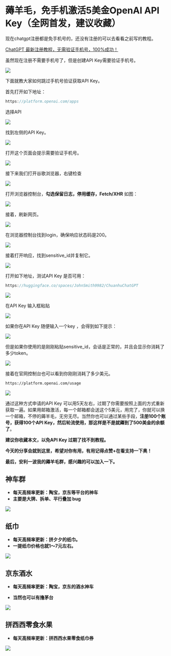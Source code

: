 # 薅羊毛，免手机激活5美金OpenAI API Key（全网首发，建议收藏）

现在chatgpt注册都是免手机号的，还没有注册的可以去看看之前写的教程。

[ChatGPT 最新注册教程，无需验证手机号，100%成功！](https://mp.weixin.qq.com/s?__biz=Mzg3ODA5ODY3MQ==&mid=2247499106&idx=1&sn=2b779e153fd509638ce0ab6274572ee9&chksm=cf1a5ce2f86dd5f45126ba1397e1dc750694b4c18c478366be865d0211ed3fa3d34ec1582227&token=1101936020&lang=zh_CN#rd)

虽然现在注册不需要手机号了，但是创建API Key需要验证手机号。

![](https://billy.taoxiaoxin.club/md/2023/12/6571686ae5269c945f15ccf0.png)

下面就教大家如何跳过手机号验证获取API Key。

首先打开如下地址：

```go
https://platform.openai.com/apps
```

选择API

![](https://billy.taoxiaoxin.club/md/2023/12/657168c7f9acc41fda60a1b3.png)

找到左侧的API Key。

![](https://billy.taoxiaoxin.club/md/2023/12/657168f50e090e187c1724b9.png)

打开这个页面会提示需要验证手机号。

![](https://billy.taoxiaoxin.club/md/2023/12/6571697eb15a318bcc577d8d.png)

接下来我们打开谷歌浏览器，右键检查

![](https://billy.taoxiaoxin.club/md/2023/12/65716a37b07824d3890f53d6.png)

打开浏览器控制台，**勾选保留日志，停用缓存，Fetch/XHR** 如图：

![](https://billy.taoxiaoxin.club/md/2023/12/65716ae4fe59856074f8e362.png)

接着，刷新网页。

![](https://billy.taoxiaoxin.club/md/2023/12/65716b2323a5386df8fc379f.png)

在浏览器控制台找到login，确保响应状态码是200。

![](https://billy.taoxiaoxin.club/md/2023/12/65716c765dce530fcb9d73f5.png)

接着打开响应，找到sensitive_id并复制它。

![](https://billy.taoxiaoxin.club/md/2023/12/65716db53346db1ebe27303c.png)

打开如下地址，测试API Key 是否可用：

```go
https://huggingface.co/spaces/JohnSmith9982/ChuanhuChatGPT
```

![](https://billy.taoxiaoxin.club/md/2023/12/65716ead6f140953945ad641.png)

在API Key 输入框粘贴

![](https://billy.taoxiaoxin.club/md/2023/12/65716f1a335d98d79f357e2d.png)

如果你在API Key 随便输入一个key ，会得到如下提示：

![](https://billy.taoxiaoxin.club/md/2023/12/65716fac7abd8520377357ad.png)

但是如果你使用的是刚刚粘贴sensitive_id，会话是正常的，并且会显示你消耗了多少token。

![](https://billy.taoxiaoxin.club/md/2023/12/657170bc84af26647d886dcb.png)

接着在官网控制台也可以看到你刚刚消耗了多少美元。

```bash
https://platform.openai.com/usage
```

![](https://billy.taoxiaoxin.club/md/2023/12/65717320ea06308f32320fbd.png)

通过这种方式申请的API Key 可以用5天左右，过期了你需要按照上面的方式重新获取一遍。如果用邮箱激活，每一个邮箱都会送这个5美元，用完了，你就可以换一个邮箱，不停的薅羊毛，无穷无尽。当然你也可以通过某些手段，**注册100个账号，获得100个API Key，然后轮流使用，那这样是不是就薅到了500美金的余额了**。

**建议你收藏本文，以免API Key 过期了找不到教程。**

**今天的分享会就到这里，希望对你有用，有用记得点赞+在看支持一下奥！**

**最后，安利一波我的薅羊毛群，感兴趣的可以加入一下。**

## 神车群

+ **每天高频率更新：陶宝，京东等平台的神车** 
+ **主要是大牌、拆单、平行叠加 bug**

![](https://billy.taoxiaoxin.club/md/2023/12/657176397c9c0c2edfaedaa3.jpg)

## 纸巾

+ **每天高频率更新：拼夕夕的纸巾。**
+ **一提纸巾价格也就1～7元左右。**

![](https://billy.taoxiaoxin.club/md/2023/12/65717646c4ec0d3d93697ce3.png)

## 京东酒水

+ **每天高频率更新：陶宝，京东的酒水神车**

+ **当然也可以有撸茅台**

![](https://billy.taoxiaoxin.club/md/2023/12/65717655ee3f769e41dac5e1.png)

## 拼西西零食水果

+ **每天高频率更新：拼西西水果零食纸巾券**

![](https://billy.taoxiaoxin.club/md/2023/12/65717660c101676ca21ba1ee.png)
